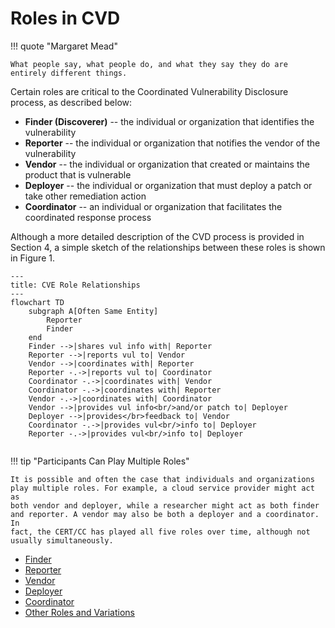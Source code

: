 # Roles in CVD 

!!! quote "Margaret Mead"

    What people say, what people do, and what they say they do are entirely different things.
    

Certain roles are critical to the Coordinated Vulnerability Disclosure
process, as described below:

-   **Finder (Discoverer)** -- the individual or organization that
    identifies the vulnerability
-   **Reporter** -- the individual or organization that notifies the
    vendor of the vulnerability
-   **Vendor** -- the individual or organization that created or
    maintains the product that is vulnerable
-   **Deployer** -- the individual or organization that must deploy a
    patch or take other remediation action
-   **Coordinator** -- an individual or organization that facilitates
    the coordinated response process

Although a more detailed description of the CVD process is provided in
Section 4, a simple sketch of the relationships between these roles is
shown in Figure 1.

```mermaid
---
title: CVE Role Relationships
---
flowchart TD
    subgraph A[Often Same Entity]
        Reporter
        Finder
    end
    Finder -->|shares vul info with| Reporter
    Reporter -->|reports vul to| Vendor
    Vendor -->|coordinates with| Reporter
    Reporter -.->|reports vul to| Coordinator
    Coordinator -.->|coordinates with| Vendor
    Coordinator -.->|coordinates with| Reporter
    Vendor -.->|coordinates with| Coordinator
    Vendor -->|provides vul info<br/>and/or patch to| Deployer
    Deployer -->|provides</br>feedback to| Vendor
    Coordinator -.->|provides vul<br/>info to| Deployer
    Reporter -.->|provides vul<br/>info to| Deployer
    
```

!!! tip "Participants Can Play Multiple Roles"

    It is possible and often the case that individuals and organizations
    play multiple roles. For example, a cloud service provider might act as
    both vendor and deployer, while a researcher might act as both finder
    and reporter. A vendor may also be both a deployer and a coordinator. In
    fact, the CERT/CC has played all five roles over time, although not
    usually simultaneously.

<div class="grid cards" markdown>

- [Finder](finder)
- [Reporter](reporter)
- [Vendor](vendor)
- [Deployer](deployer)
- [Coordinator](coordinator)
- [Other Roles and Variations](other_roles)

</div>

